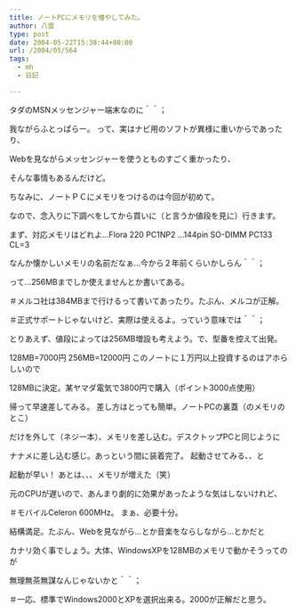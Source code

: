 ```yaml
---
title: ノートPCにメモリを増やしてみた。
author: 八雲
type: post
date: 2004-05-22T15:38:44+00:00
url: /2004/05/564
tags:
  - mh
  - 日記

---
```

タダのMSNメッセンジャー端末なのに＾＾；
  
我ながらふとっぱらー。 って、実はナビ用のソフトが異様に重いからであったり、
  
Webを見ながらメッセンジャーを使うとものすごく重かったり、
  
そんな事情もあるんだけど。
  
ちなみに、ノートＰＣにメモリをつけるのは今回が初めて。
  
なので、念入りに下調べをしてから買いに（と言うか値段を見に）行きます。
  
まず、対応メモリはどれよ…Flora 220 PC1NP2 …144pin SO-DIMM PC133 CL=3
  
なんか懐かしいメモリの名前だなぁ…今から２年前くらいかしらん＾＾；
  
って…256MBまでしか使えませんとか書いてある。
  
＃メルコ社は384MBまで行けるって書いてあったり。たぶん、メルコが正解。
  
＃正式サポートじゃないけど、実際は使えるよ。っていう意味では＾＾；
  
とりあえず、値段によっては256MB増設も考えよう。で、型番を控えて出発。
  
128MB=7000円 256MB=12000円 このノートに１万円以上投資するのはアホらしいので
  
128MBに決定。某ヤマダ電気で3800円で購入（ポイント3000点使用）

帰って早速差してみる。 差し方はとっても簡単。ノートPCの裏蓋（のメモリのとこ）
  
だけを外して（ネジ一本）、メモリを差し込む。デスクトップPCと同じように
  
ナナメに差し込む感じ。あっという間に装着完了。 起動させてみる、、と
  
起動が早い！ あとは、、、メモリが増えた（笑）
  
元のCPUが遅いので、あんまり劇的に効果があったような気はしないけれど、
  
＃モバイルCeleron 600MHz。 まぁ、必要十分。
  
結構満足。たぶん、Webを見ながら…とか音楽をならしながら…とかだと
  
カナリ効く事でしょう。大体、WindowsXPを128MBのメモリで動かそうってのが
  
無理無茶無謀なんじゃないかと＾＾；
  
＃一応、標準でWindows2000とXPを選択出来る。2000が正解だと思う。
